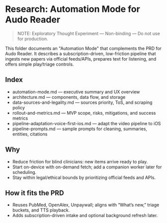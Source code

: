 # Research: Automation Mode for Audo Reader

> NOTE: Exploratory Thought Experiment — Non-binding — Do not use for production.

This folder documents an "Automation Mode" that complements the PRD for Audo Reader. It describes a subscription-driven, low-friction pipeline that ingests new papers via official feeds/APIs, prepares text for listening, and offers simple play/triage controls.

## Index
- automation-mode.md — executive summary and UX overview
- architecture.md — components, data flow, and storage
- data-sources-and-legality.md — sources priority, ToS, and scraping policy
- rollout-and-metrics.md — MVP scope, risks, mitigations, and success metrics
- pipeline-adaptation-voice-first-ios.md — adapt the video pipeline to iOS
- pipeline-prompts.md — sample prompts for cleaning, summaries, entities, citations

## Why
- Reduce friction for blind clinicians: new items arrive ready to play.
- Start on-device with on-demand fetch; add a companion worker later for scheduling.
- Stay within legal/ethical bounds by prioritizing official feeds and APIs.

## How it fits the PRD
- Reuses PubMed, OpenAlex, Unpaywall; aligns with “What’s new,” triage buckets, and TTS playback.
- Adds subscription-driven intake and optional background refresh later.
